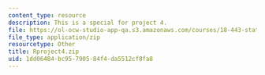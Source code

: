 ```yaml
---
content_type: resource
description: This is a special for project 4.
file: https://ol-ocw-studio-app-qa.s3.amazonaws.com/courses/18-443-statistics-for-applications-spring-2015/1dd06484bc95790584f4da5512cf8fa8_Rproject4.zip
file_type: application/zip
resourcetype: Other
title: Rproject4.zip
uid: 1dd06484-bc95-7905-84f4-da5512cf8fa8
---
```

